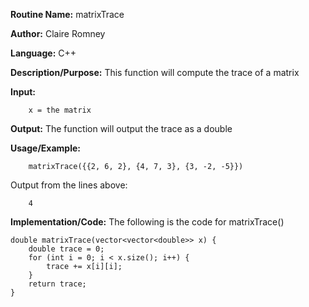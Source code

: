 **Routine Name:**       matrixTrace

**Author:** Claire Romney

**Language:** C++

**Description/Purpose:** This function will compute the trace of a matrix

**Input:** 
        
        x = the matrix
        
        
**Output:** The function will output the trace as a double

**Usage/Example:**

        matrixTrace({{2, 6, 2}, {4, 7, 3}, {3, -2, -5}})
       
Output from the lines above:

        4
  
**Implementation/Code:** The following is the code for matrixTrace()

    double matrixTrace(vector<vector<double>> x) {
	    double trace = 0;
	    for (int i = 0; i < x.size(); i++) {
		    trace += x[i][i];
	    }
	    return trace;
    }
